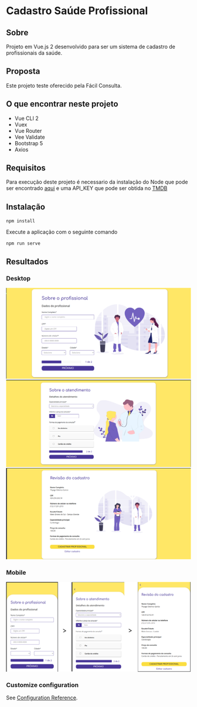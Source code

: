 # Cadastro Saúde Profissional

## Sobre

Projeto em Vue.js 2 desenvolvido para ser um sistema de cadastro de profissionais da saúde.

## Proposta

Este projeto teste oferecido pela Fácil Consulta.

## O que encontrar neste projeto

* Vue CLI 2
* Vuex 
* Vue Router
* Vee Validate
* Bootstrap 5
* Axios
## Requisitos

Para execução deste projeto é necessario da instalação do Node que pode ser encontrado [aqui](https://nodejs.org/en/) e uma API_KEY que pode ser obtida no [TMDB](https://developers.themoviedb.org/3/getting-started/introduction)
## Instalação
```
npm install
```

Execute a aplicação com o seguinte comando
```
npm run serve
```

## Resultados

### Desktop
![TelaDeskPage1](/public/readme/Desktop-page1.png)
</br>
![TelaDeskPage2](/public/readme/Desktop-page2.png)
</br>
![TelaDeskPage3](/public/readme/Desktop-page3.png)


### Mobile
![TelaPage1](/public/readme/mobile.png)

### Customize configuration
See [Configuration Reference](https://cli.vuejs.org/config/).
